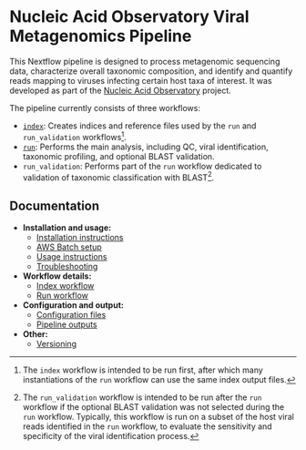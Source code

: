 # Nucleic Acid Observatory Viral Metagenomics Pipeline

This Nextflow pipeline is designed to process metagenomic sequencing data, characterize overall taxonomic composition, and identify and quantify reads mapping to viruses infecting certain host taxa of interest. It was developed as part of the [Nucleic Acid Observatory](https://naobservatory.org/) project.

The pipeline currently consists of three workflows:

- [`index`](./docs/index.md): Creates indices and reference files used by the `run` and `run_validation` workflows[^1].
- [`run`](./docs/run.md): Performs the main analysis, including QC, viral identification, taxonomic profiling, and optional BLAST validation.
- `run_validation`: Performs part of the `run` workflow dedicated to validation of taxonomic classification with BLAST[^2].

[^1]: The `index` workflow is intended to be run first, after which many instantiations of the `run` workflow can use the same index output files. 
[^2]: The `run_validation` workflow is intended to be run after the `run` workflow if the optional BLAST validation was not selected during the `run` workflow. Typically, this workflow is run on a subset of the host viral reads identified in the `run` workflow, to evaluate the sensitivity and specificity of the viral identification process.

## Documentation

- **Installation and usage:**
    - [Installation instructions](docs/installation.md)
    - [AWS Batch setup](docs/batch.md)
    - [Usage instructions](docs/usage.md)
    - [Troubleshooting](docs/troubleshooting.md)
- **Workflow details:**
    - [Index workflow](docs/index.md)
    - [Run workflow](docs/run.md)
- **Configuration and output:**
    - [Configuration files](docs/config.md)
    - [Pipeline outputs](docs/output.md)
- **Other:**
    - [Versioning](docs/versioning.md)
